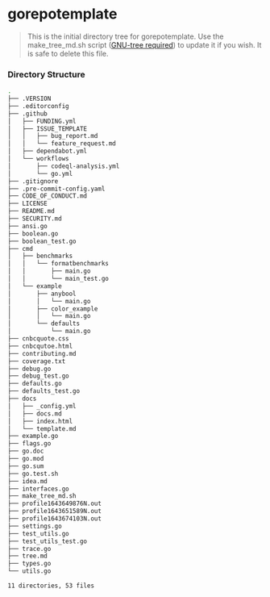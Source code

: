 # gorepotemplate

> This is the initial directory tree for gorepotemplate. Use the make_tree_md.sh script ([GNU-tree required][get_tree]) to update it if you wish. It is safe to delete this file.

### Directory Structure

```sh
.
├── .VERSION
├── .editorconfig
├── .github
│   ├── FUNDING.yml
│   ├── ISSUE_TEMPLATE
│   │   ├── bug_report.md
│   │   └── feature_request.md
│   ├── dependabot.yml
│   └── workflows
│       ├── codeql-analysis.yml
│       └── go.yml
├── .gitignore
├── .pre-commit-config.yaml
├── CODE_OF_CONDUCT.md
├── LICENSE
├── README.md
├── SECURITY.md
├── ansi.go
├── boolean.go
├── boolean_test.go
├── cmd
│   ├── benchmarks
│   │   └── formatbenchmarks
│   │       ├── main.go
│   │       └── main_test.go
│   └── example
│       ├── anybool
│       │   └── main.go
│       ├── color_example
│       │   └── main.go
│       └── defaults
│           └── main.go
├── cnbcquote.css
├── cnbcqutoe.html
├── contributing.md
├── coverage.txt
├── debug.go
├── debug_test.go
├── defaults.go
├── defaults_test.go
├── docs
│   ├── _config.yml
│   ├── docs.md
│   ├── index.html
│   └── template.md
├── example.go
├── flags.go
├── go.doc
├── go.mod
├── go.sum
├── go.test.sh
├── idea.md
├── interfaces.go
├── make_tree_md.sh
├── profile1643649876N.out
├── profile1643651589N.out
├── profile1643674103N.out
├── settings.go
├── test_utils.go
├── test_utils_test.go
├── trace.go
├── tree.md
├── types.go
└── utils.go

11 directories, 53 files
```

[get_tree]: (http://mama.indstate.edu/users/ice/tree/)

